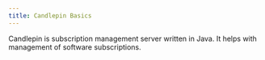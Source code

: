 ```yaml
---
title: Candlepin Basics
---
```


Candlepin is subscription management server written in Java. It helps with management of software subscriptions.
